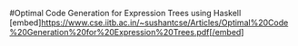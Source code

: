 #Optimal Code Generation for Expression Trees using Haskell
[embed]https://www.cse.iitb.ac.in/~sushantcse/Articles/Optimal%20Code%20Generation%20for%20Expression%20Trees.pdf[/embed]
